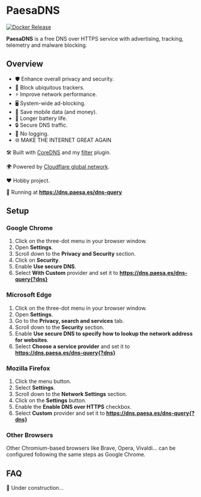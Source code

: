 # PaesaDNS

[![Docker Release](https://github.com/milgradesec/paesadns/actions/workflows/docker-release.yml/badge.svg)](https://github.com/milgradesec/paesadns/actions/workflows/docker-release.yml)

**PaesaDNS** is a free DNS over HTTPS service with advertising, tracking, telemetry and malware blocking.

## Overview

- 🛡️ Enhance overall privacy and security.
- 👀 Block ubiquitous trackers.
- ⚡ Improve network performance.
- 🖥️ System-wide ad-blocking.
- 📡 Save mobile data (and money).
- 🔋 Longer battery life.
- 🔒 Secure DNS traffic.
- 📜 No logging.
- 🌐 MAKE THE INTERNET GREAT AGAIN

🛠 Built with [CoreDNS](https://github.com/coredns/coredns) and my [filter](https://github.com/milgradesec/filter) plugin.

🌍 Powered by [Cloudflare global network](https://www.cloudflare.com/network/).

❤️ Hobby project.

🚀 Running at **<https://dns.paesa.es/dns-query>**

<!-- ## How it Works

🚧 Under construction... -->

## Setup

### Google Chrome

1. Click on the three-dot menu in your browser window.
2. Open __Settings__.
3. Scroll down to the __Privacy and Security__ section.
4. Click on __Security__.
5. Enable __Use secure DNS__.
6. Select __With Custom__ provider and set it to **<https://dns.paesa.es/dns-query{?dns}>**

### Microsoft Edge

1. Click on the three-dot menu in your browser window.
2. Open __Settings__.
3. Go to the __Privacy, search and services__ tab.
4. Scroll down to the __Security__ section.
5. Enable __Use secure DNS to specify how to lookup the network address for websites__.
6. Select __Choose a service provider__ and set it to **<https://dns.paesa.es/dns-query{?dns}>**

### Mozilla Firefox

1. Click the menu button.
2. Select __Settings__.
3. Scroll down to the __Network Settings__ section.
4. Click on the __Settings__ button.
5. Enable the __Enable DNS over HTTPS__ checkbox.
6. Select __Custom__ provider and set it to **<https://dns.paesa.es/dns-query{?dns}>**

### Other Browsers

Other Chromium-based browsers like Brave, Opera, Vivaldi... can be configured following the same steps as Google Chrome.

<!-- ### Windows

### MacOS

### Android

### iOS -->

## FAQ

🚧 Under construction...
